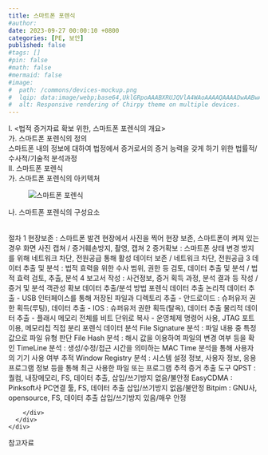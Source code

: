 ```yaml
---
title: 스마트폰 포렌식
#author: 
date: 2023-09-27 00:00:10 +0800
categories: [PE, 보안]
published: false
#tags: []
#pin: false
#math: false
#mermaid: false
#image:
#  path: /commons/devices-mockup.png
#  lqip: data:image/webp;base64,UklGRpoAAABXRUJQVlA4WAoAAAAQAAAADwAABwAAQUxQSDIAAAARL0AmbZurmr57yyIiqE8oiG0bejIYEQTgqiDA9vqnsUSI6H+oAERp2HZ65qP/VIAWAFZQOCBCAAAA8AEAnQEqEAAIAAVAfCWkAALp8sF8rgRgAP7o9FDvMCkMde9PK7euH5M1m6VWoDXf2FkP3BqV0ZYbO6NA/VFIAAAA
#  alt: Responsive rendering of Chirpy theme on multiple devices.
---
```


<div class="post-wrap">
  <div class="para">
    <div class="para-title">
      I. &lt;법적 증거자료 확보 위한, 스마트폰 포렌식의 개요&gt;
    </div>
    <div class="para-cntnt">
      <div class="para">
        <div class="para-title">
          가. 스마트폰 포렌식의 정의
        </div>
        <div class="para-cntnt">
            스마트폰 내의 정보에 대하여 법정에서 증거로서의 증거 능력을 갖게 하기 위한 법률적/수사적/기술적 분석과정
        </div>
      </div>
    </div>
  </div>
  
  <div class="para">
    <div class="para-title">
      II. 스마트폰 포렌식
    </div>
    <div class="para-cntnt">
      <div class="para">
        <div class="para-title">
          가. 스마트폰 포렌식의 아키텍처
        </div>
        <div class="para-cntnt">
          <figure class="post-figure">
            <img src="/assets/img/posts/스마트폰-포렌식.png" alt="스마트폰 포렌식">
<!--            <figcaption>Source: Unveiling the Metaverse: Exploring Emerging Trends, Multifaceted Perspectives, and Future Challenges</figcaption>-->
          </figure>
        </div>
      </div>
      <div class="para">
        <div class="para-title">
          나. 스마트폰 포렌식의 구성요소
        </div>
        <div class="para-cntnt">
          <table class="post-table">
          </table>
          절차
  1 현장보존 : 스마트폰 발견 현장에서 사진을 찍어 현장 보존, 스마트폰이 켜져 있는 경우 화면 사진 캡쳐 / 증거훼손방지, 촬영, 캡쳐
  2 증거확보 : 스마트폰 상태 변경 방지를 위해 네트워크 차단, 전원공급 통해 활성 데이터 보존 / 네트워크 차단, 전원공급
  3 데이터 추출 및 분석 : 법적 효력을 위한 수사 범위, 권한 등 검토, 데이터 추출 및 분석 / 법적 효력 검토, 추출, 분석
  4 보고서 작성 : 사건정보, 증거 획득 과정, 분석 결과 등 작성 / 증거 및 분석 객관성 확보
데이터 추출/분석 방법
  포렌식 데이터 추출
    논리적 데이터 추출
      - USB 인터페이스를 통해 저장된 파일과 디렉토리 추출
      - 안드로이드 : 슈퍼유저 권한 획득(루팅), 데이터 추출
      - IOS : 슈퍼유저 권한 획득(탈옥), 데이터 추출
    물리적 데이터 추출
      - 플래시 메모리 전체를 비트 단위로 복사
      - 운영체제 명령어 사용, JTAG 포트 이용, 메모리칩 직접 분리
  포렌식 데이터 분석
    File Signature 분석 : 파일 내용 중 특정 값으로 파일 유형 판단
    File Hash 분석 : 해시 값을 이용하여 파일의 변경 여부 등을 확인
    TimeLine 분석 : 생성/수정/접근 시간을 의미하는 MAC Time 분석을 통해 사용자의 기기 사용 여부 추적
    Window Registry 분석 : 시스템 설정 정보, 사용자 정보, 응용 프로그램 정보 등을 통해 최근 사용한 파일 또는 프로그램 추적
증거 추출 도구
  QPST : 퀄컴, 내장메모리, FS, 데이터 추출, 삽입/쓰기방지 없음/불안정
  EasyCDMA : Pinksoft사 PC연결 툴, FS, 데이터 추출 삽입/쓰기방지 없음/불안정
  Bitpim : GNU사, opensource, FS, 데이터 추출 삽입/쓰기방지 있음/매우 안정

        </div>
      </div>
    </div>
  </div>

  <div class="refr-wrap">
    <div class="refr-title">
        참고자료
    </div>
    <ol class="refr-list">
    <!--    <li>(나현식, 최대선) <a target="_blank" href="https://scienceon.kisti.re.kr/commons/util/originalView.do?cn=JAKO202225948430499&oCn=JAKO202225948430499&dbt=JAKO&journal=NJOU00291864">메타버스 보안 위협 요소 및 대응 방안 검토</a></li>-->
    <!--    <li>(M. Uddin, S. Manickam, H. Ullah, M. Obaidat and A. Dandoush) <a target="_blank" href="https://ieeexplore.ieee.org/abstract/document/10138386">Unveiling the Metaverse: Exploring Emerging Trends, Multifaceted Perspectives, and Future Challenges</a></li>-->
    </ol>
  </div>
</div>
